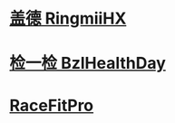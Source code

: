 # [盖德  RingmiiHX ](https://github.com/axdx1314/projectExplain/blob/master/RingmiiHX_README.md)
# [检一检 BzlHealthDay ](https://github.com/axdx1314/projectExplain/blob/master/BzlHealthDay_README_ZH.md)
# [RaceFitPro ](https://)
